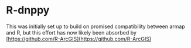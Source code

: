# R-dnppy


This was initially set up to build on promised compatibility between armap and R, but this effort has now likely been absorbed by [https://github.com/R-ArcGIS](https://github.com/R-ArcGIS)
